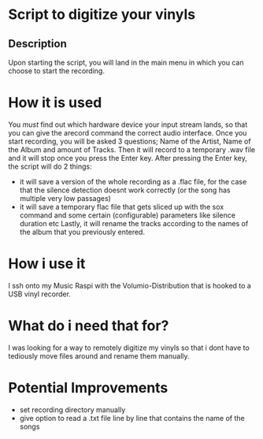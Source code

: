 # Script to digitize your vinyls

## Description
Upon starting the script, you will land in the main menu in which you can choose to start the recording.

# How it is used
You *must* find out which hardware device your input stream lands, so that you can give the arecord command the correct audio interface.
Once you start recording, you will be asked 3 questions; Name of the Artist, Name of the Album and amount of Tracks.
Then it will record to a temporary .wav file and it will stop once you press the Enter key.
After pressing the Enter key, the script will do 2 things:
* it will save a version of the whole recording as a .flac file, for the case that the silence detection doesnt work correctly (or the song has multiple very low passages)
* it will save a temporary flac file that gets sliced up with the sox command and some certain (configurable) parameters like silence duration etc
Lastly, it will rename the tracks according to the names of the album that you previously entered.

# How i use it
I ssh onto my Music Raspi with the Volumio-Distribution that is hooked to a USB vinyl recorder.

# What do i need that for?
I was looking for a way to remotely digitize my vinyls so that i dont have to tediously move files around and rename them manually.


# Potential Improvements
* set recording directory manually
* give option to read a .txt file line by line that contains the name of the songs 
